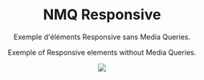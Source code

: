 <h1 align=center>NMQ Responsive</h1>
<p align=center>Exemple d'éléments Responsive sans Media Queries.</p>
<p align=center>Exemple of Responsive elements without Media Queries.</p>
<p align=center><img src="https://media0.giphy.com/media/v1.Y2lkPTc5MGI3NjExNDY0YWFlMDQ0MDY4NTZhZDlkZjkwOTNkZWFjY2VlMjM5NjlhNmVkNiZjdD1n/RPHKv4VD4bthuO9NH0/giphy.gif"></p>
